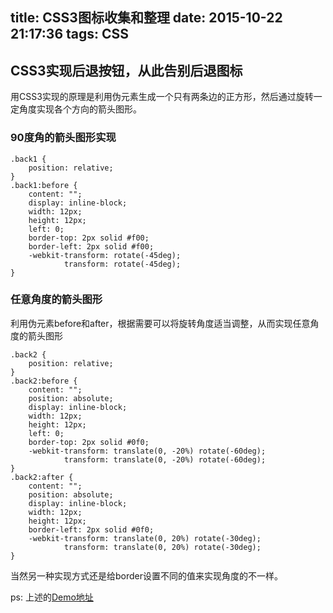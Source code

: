 title: CSS3图标收集和整理
date: 2015-10-22 21:17:36
tags: CSS
---
## CSS3实现后退按钮，从此告别后退图标
用CSS3实现的原理是利用伪元素生成一个只有两条边的正方形，然后通过旋转一定角度实现各个方向的箭头图形。
### 90度角的箭头图形实现
```
.back1 {
    position: relative;
}
.back1:before {
    content: "";
    display: inline-block;
    width: 12px;
    height: 12px;
    left: 0;
    border-top: 2px solid #f00;
    border-left: 2px solid #f00;
    -webkit-transform: rotate(-45deg);
            transform: rotate(-45deg);
}
```


<!-- more -->


### 任意角度的箭头图形
利用伪元素before和after，根据需要可以将旋转角度适当调整，从而实现任意角度的箭头图形
```
.back2 {
    position: relative;
}
.back2:before {
    content: "";
    position: absolute;
    display: inline-block;
    width: 12px;
    height: 12px;
    left: 0;
    border-top: 2px solid #0f0;
    -webkit-transform: translate(0, -20%) rotate(-60deg);
            transform: translate(0, -20%) rotate(-60deg);
}
.back2:after {
    content: "";
    position: absolute;
    display: inline-block;
    width: 12px;
    height: 12px;
    border-left: 2px solid #0f0;
    -webkit-transform: translate(0, 20%) rotate(-30deg);
            transform: translate(0, 20%) rotate(-30deg);
}
```
当然另一种实现方式还是给border设置不同的值来实现角度的不一样。

ps: 上述的[Demo地址](/back.html)
